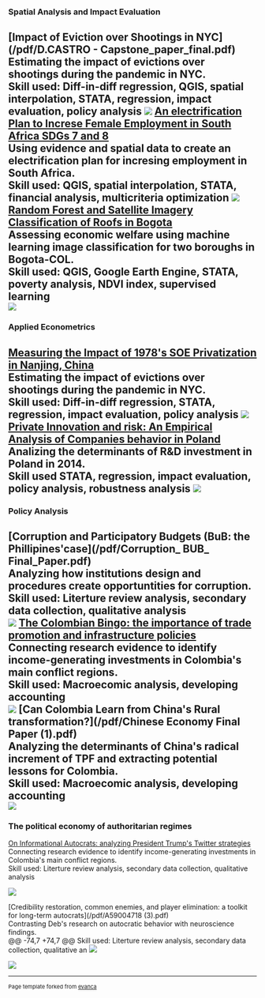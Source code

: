 ### Spatial Analysis and Impact Evaluation
[Impact of Eviction over Shootings in NYC](/pdf/D.CASTRO - Capstone_paper_final.pdf)<br/>
Estimating the impact of evictions over shootings during the pandemic in NYC. <br/>
Skill used: Diff-in-diff regression, QGIS, spatial interpolation, STATA, regression, impact evaluation, policy analysis
<img src="images/evictions.JPG?raw=true"/>
[An electrification Plan to Increse Female Employment in South Africa SDGs 7 and 8](pdf/FinalSpatial.pdf)<br/>
Using evidence and spatial data to create an electrification plan for incresing employment in South Africa. <br/>
Skill used: QGIS, spatial interpolation, STATA, financial analysis, multicriteria optimization 
<img src="images/elect_invest.JPG?raw=true"/>
[Random Forest and Satellite Imagery Classification of Roofs in Bogota](pdf/FinalRemote.pdf)<br/>
Assessing economic welfare using machine learning image classification for two boroughs in Bogota-COL. <br/>
Skill used: QGIS, Google Earth Engine, STATA, poverty analysis, NDVI index, supervised learning  
<img src="images/bosa3.JPG?raw=true"/>
---
### Applied Econometrics
[Measuring the Impact of 1978's SOE Privatization in Nanjing, China ](/pdf/A59004718.pdf)<br/>
Estimating the impact of evictions over shootings during the pandemic in NYC. <br/>
Skill used: Diff-in-diff regression, STATA, regression, impact evaluation, policy analysis
<img src="images/Graph_regression_coeff.png?raw=true"/>
[Private Innovation and risk: An Empirical Analysis of Companies behavior in Poland](/pdf/Castro_Pena_IAP.pdf)<br/>
Analizing the determinants of R&D investment in Poland in 2014. <br/>
Skill used STATA, regression, impact evaluation, policy analysis, robustness analysis 
<img src="images/schumpeter-theory-innovation.jpg?raw=true"/>
---
### Policy Analysis 
[Corruption and Participatory Budgets (BuB: the Phillipines'case](/pdf/Corruption_ BUB_ Final_Paper.pdf)<br/>
Analyzing how institutions design and procedures create opportuntities for corruption. <br/>
Skill used: Literture review analysis, secondary data collection, qualitative analysis  
<img src="images/Barangay+Bottom-up-Budgeting.jpg?raw=true"/>
[The Colombian Bingo: the importance of trade promotion and infrastructure policies](/pdf/Final_Macro_A59004718.pdf)<br/>
Connecting research evidence to identify income-generating investments in Colombia's main conflict regions. <br/>
Skill used: Macroecomic analysis, developing accounting   
<img src="images/macro.JPG?raw=true"/>
[Can Colombia Learn from China's Rural transformation?](/pdf/Chinese Economy Final Paper (1).pdf)<br/>
Analyzing the determinants of China's radical increment of TPF and extracting potential lessons for Colombia. <br/>
Skill used: Macroecomic analysis, developing accounting   
<img src="images/maxresdefault.jpg?raw=true"/>
---
### The political economy of authoritarian regimes
[On Informational Autocrats: analyzing President Trump's Twitter strategies](/pdf/Final_Macro_A59004718.pdf)<br/>
Connecting research evidence to identify income-generating investments in Colombia's main conflict regions. <br/>
Skill used: Literture review analysis, secondary data collection, qualitative analysis

<img src="images/_116409159_tweet6.png?raw=true"/>


[Credibility restoration, common enemies, and player elimination: a toolkit for long-term autocrats](/pdf/A59004718 (3).pdf)<br/>
Contrasting Deb's research on autocratic behavior with neuroscience findings. <br/>
@@ -74,7 +74,7 @@ Skill used: Literture review analysis, secondary data collection, qualitative an
<img src="images/gettyimages.jpg?raw=true"/>


<img src="images/coronation-of-the-autocrat-of-protection-june-16-1896-dalrymple-cbf83d-1600.jpg?raw=true"/>

---
<p style="font-size:11px">Page template forked from <a href="https://github.com/evanca/quick-portfolio">evanca</a></p>
<!-- Remove above link if you don't want to attibute -->
